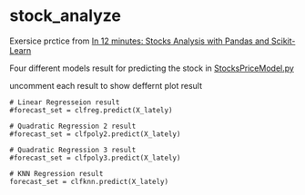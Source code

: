 # stock_analyze

Exersice prctice from [In 12 minutes: Stocks Analysis with Pandas and Scikit-Learn](https://towardsdatascience.com/in-12-minutes-stocks-analysis-with-pandas-and-scikit-learn-a8d8a7b50ee7)

Four different models result for predicting the stock in [StocksPriceModel.py](https://github.com/JCTGY/stock_analyze/blob/master/StocksPriceModel.py)

uncomment each result to show deffernt plot result
```
# Linear Regresseion result
#forecast_set = clfreg.predict(X_lately)

# Quadratic Regression 2 result
#forecast_set = clfpoly2.predict(X_lately)

# Quadratic Regression 3 result
#forecast_set = clfpoly3.predict(X_lately)

# KNN Regression result
forecast_set = clfknn.predict(X_lately)
```
